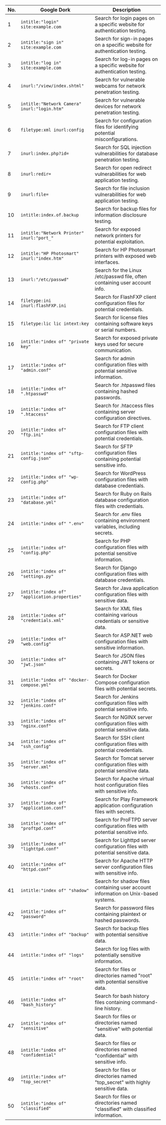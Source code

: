 | No. | Google Dork                                                                  | Description                                                                     |
|-----|------------------------------------------------------------------------------|---------------------------------------------------------------------------------|
| 1   | `intitle:"login" site:example.com`                                          | Search for login pages on a specific website for authentication testing.       |
| 2   | `intitle:"sign in" site:example.com`                                        | Search for sign-in pages on a specific website for authentication testing.     |
| 3   | `intitle:"log in" site:example.com`                                         | Search for log-in pages on a specific website for authentication testing.      |
| 4   | `inurl:"/view/index.shtml"`                                                 | Search for vulnerable webcams for network penetration testing.                  |
| 5   | `intitle:"Network Camera" inurl:"login.htm"`                                 | Search for vulnerable devices for network penetration testing.                  |
| 6   | `filetype:xml inurl:config`                                                  | Search for configuration files for identifying potential misconfigurations.    |
| 7   | `inurl:index.php?id=`                                                       | Search for SQL injection vulnerabilities for database penetration testing.      |
| 8   | `inurl:redir=`                                                               | Search for open redirect vulnerabilities for web application testing.           |
| 9   | `inurl:file=`                                                                | Search for file inclusion vulnerabilities for web application testing.          |
| 10  | `intitle:index.of.backup`                                                    | Search for backup files for information disclosure testing.                     |
| 11  | `intitle:"Network Printer" inurl:"port_"`                                    | Search for exposed network printers for potential exploitation.                 |
| 12  | `intitle:"HP Photosmart" inurl:"index.htm"`                                  | Search for HP Photosmart printers with exposed web interfaces.                  |
| 13  | `inurl:"/etc/passwd"`                                                        | Search for the Linux /etc/passwd file, often containing user account info.      |
| 14  | `filetype:ini inurl:flashFXP.ini`                                            | Search for FlashFXP client configuration files for potential credentials.       |
| 15  | `filetype:lic lic intext:key`                                                | Search for license files containing software keys or serial numbers.            |
| 16  | `intitle:"index of" "private key"`                                           | Search for exposed private keys used for secure communication.                  |
| 17  | `intitle:"index of" "admin.conf"`                                            | Search for admin configuration files with potential sensitive information.      |
| 18  | `intitle:"index of" ".htpasswd"`                                             | Search for .htpasswd files containing hashed passwords.                         |
| 19  | `intitle:"index of" ".htaccess"`                                             | Search for .htaccess files containing server configuration directives.          |
| 20  | `intitle:"index of" "ftp.ini"`                                               | Search for FTP client configuration files with potential credentials.          |
| 21  | `intitle:"index of" "sftp-config.json"`                                      | Search for SFTP configuration files containing potential sensitive info.        |
| 22  | `intitle:"index of" "wp-config.php"`                                         | Search for WordPress configuration files with database credentials.            |
| 23  | `intitle:"index of" "database.yml"`                                          | Search for Ruby on Rails database configuration files with credentials.         |
| 24  | `intitle:"index of" ".env"`                                                  | Search for .env files containing environment variables, including secrets.      |
| 25  | `intitle:"index of" "config.php"`                                            | Search for PHP configuration files with potential sensitive information.        |
| 26  | `intitle:"index of" "settings.py"`                                           | Search for Django configuration files with database credentials.                |
| 27  | `intitle:"index of" "application.properties"`                                | Search for Java application configuration files with sensitive data.            |
| 28  | `intitle:"index of" "credentials.xml"`                                       | Search for XML files containing various credentials or sensitive data.           |
| 29  | `intitle:"index of" "web.config"`                                            | Search for ASP.NET web configuration files with sensitive information.          |
| 30  | `intitle:"index of" "jwt.json"`                                              | Search for JSON files containing JWT tokens or secrets.                          |
| 31  | `intitle:"index of" "docker-compose.yml"`                                    | Search for Docker Compose configuration files with potential secrets.            |
| 32  | `intitle:"index of" "jenkins.conf"`                                          | Search for Jenkins configuration files with potential sensitive info.           |
| 33  | `intitle:"index of" "nginx.conf"`                                            | Search for NGINX server configuration files with potential sensitive data.      |
| 34  | `intitle:"index of" "ssh_config"`                                            | Search for SSH client configuration files with potential credentials.           |
| 35  | `intitle:"index of" "server.xml"`                                            | Search for Tomcat server configuration files with potential sensitive data.     |
| 36  | `intitle:"index of" "vhosts.conf"`                                           | Search for Apache virtual host configuration files with sensitive info.         |
| 37  | `intitle:"index of" "application.conf"`                                      | Search for Play Framework application configuration files with secrets.         |
| 38  | `intitle:"index of" "proftpd.conf"`                                          | Search for ProFTPD server configuration files with potential sensitive info.    |
| 39  | `intitle:"index of" "lighttpd.conf"`                                         | Search for Lighttpd server configuration files with potential sensitive data.  |
| 40  | `intitle:"index of" "httpd.conf"`                                            | Search for Apache HTTP server configuration files with sensitive info.          |
| 41  | `intitle:"index of" "shadow"`                                                | Search for shadow files containing user account information on Unix-based systems.|
| 42  | `intitle:"index of" "password"`                                              | Search for password files containing plaintext or hashed passwords.             |
| 43  | `intitle:"index of" "backup"`                                                | Search for backup files with potential sensitive data.                          |
| 44  | `intitle:"index of" "logs"`                                                  | Search for log files with potentially sensitive information.                     |
| 45  | `intitle:"index of" "root"`                                                  | Search for files or directories named "root" with potential sensitive data.     |
| 46  | `intitle:"index of" "bash_history"`                                          | Search for bash history files containing command-line history.                   |
| 47  | `intitle:"index of" "sensitive"`                                             | Search for files or directories named "sensitive" with potential data.           |
| 48  | `intitle:"index of" "confidential"`                                          | Search for files or directories named "confidential" with sensitive info.        |
| 49  | `intitle:"index of" "top_secret"`                                            | Search for files or directories named "top_secret" with highly sensitive data.    |
| 50  | `intitle:"index of" "classified"`                                            | Search for files or directories named "classified" with classified information.  |
